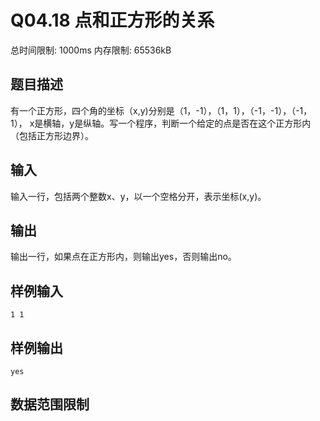 # Q04.18 点和正方形的关系

总时间限制: 1000ms 内存限制: 65536kB

## 题目描述   

有一个正方形，四个角的坐标（x,y)分别是（1，-1），（1，1），（-1，-1），（-1，1），
x是横轴，y是纵轴。写一个程序，判断一个给定的点是否在这个正方形内（包括正方形边界）。

## 输入   

输入一行，包括两个整数x、y，以一个空格分开，表示坐标(x,y)。

## 输出   

输出一行，如果点在正方形内，则输出yes，否则输出no。

## 样例输入

    1 1

## 样例输出

    yes

## 数据范围限制

